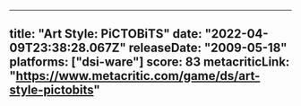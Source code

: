 
---
title: "Art Style: PiCTOBiTS"
date: "2022-04-09T23:38:28.067Z"
releaseDate: "2009-05-18"
platforms: ["dsi-ware"]
score: 83
metacriticLink: "https://www.metacritic.com/game/ds/art-style-pictobits"
---
